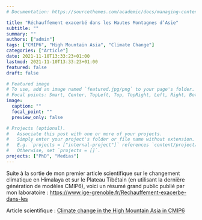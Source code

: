 ```yaml
---
# Documentation: https://sourcethemes.com/academic/docs/managing-content/

title: "Réchauffement exacerbé dans les Hautes Montagnes d’Asie"
subtitle: ""
summary: ""
authors: ["admin"]
tags: ["CMIP6", "High Mountain Asia", "Climate Change"]
categories: ["Article"]
date: 2021-11-10T13:33:23+01:00
lastmod: 2021-11-10T13:33:23+01:00
featured: false
draft: false

# Featured image
# To use, add an image named `featured.jpg/png` to your page's folder.
# Focal points: Smart, Center, TopLeft, Top, TopRight, Left, Right, BottomLeft, Bottom, BottomRight.
image:
  caption: ""
  focal_point: ""
  preview_only: false

# Projects (optional).
#   Associate this post with one or more of your projects.
#   Simply enter your project's folder or file name without extension.
#   E.g. `projects = ["internal-project"]` references `content/project/deep-learning/index.md`.
#   Otherwise, set `projects = []`.
projects: ["PhD", "Medias"]
---
```


Suite à la sortie de mon premier article scientifique sur le changement climatique en Himalaya et sur le Plateau Tibétain (en utilisant la dernière génération de modèles CMIP6), voici un résumé grand public publié par mon laboratoire : https://www.ige-grenoble.fr/Rechauffement-exacerbe-dans-les

Article scientifique : [Climate change in the High Mountain Asia in CMIP6](/publication/phd/climate-change-in-the-high-mountain-asia-in-cmip6/)
